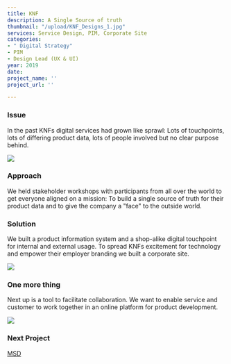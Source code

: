 ```yaml
---
title: KNF
description: A Single Source of truth
thumbnail: "/upload/KNF_Designs_1.jpg"
services: Service Design, PIM, Corporate Site
categories:
- " Digital Strategy"
- PIM
- Design Lead (UX & UI)
year: 2019
date: 
project_name: ''
project_url: ''

---
```

### Issue

In the past KNFs digital services had grown like sprawl: Lots of touchpoints, lots of differing product data, lots of people involved but no clear purpose behind.

![](/upload/KNF_Designs_2.jpg)

### Approach

<p class="einleser">We held stakeholder workshops with participants from all over the world to get everyone aligned on a mission: To build a single source of truth for their product data and to give the company a "face" to the outside world.</p>

### Solution

We built a product information system and a shop-alike digital touchpoint for internal and external usage. To spread KNFs excitement for technology and empower their employer branding we built a corporate site.

![](/upload/KNF_Designs_3.jpg)

### One more thing

Next up is a tool to facilitate collaboration. We want to enable service and customer to work together in an online platform for product development.

![](/upload/KNF_Designs_4.jpg)

### **Next Project**

[MSD](/works/msd.html)